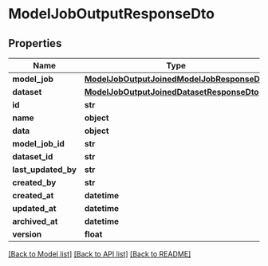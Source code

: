 # ModelJobOutputResponseDto

## Properties
Name | Type | Description | Notes
------------ | ------------- | ------------- | -------------
**model_job** | [**ModelJobOutputJoinedModelJobResponseDto**](ModelJobOutputJoinedModelJobResponseDto.md) |  | [optional] 
**dataset** | [**ModelJobOutputJoinedDatasetResponseDto**](ModelJobOutputJoinedDatasetResponseDto.md) |  | [optional] 
**id** | **str** |  | [optional] 
**name** | **object** |  | 
**data** | **object** |  | 
**model_job_id** | **str** |  | 
**dataset_id** | **str** |  | [optional] 
**last_updated_by** | **str** |  | [optional] 
**created_by** | **str** |  | [optional] 
**created_at** | **datetime** |  | [optional] 
**updated_at** | **datetime** |  | [optional] 
**archived_at** | **datetime** |  | [optional] 
**version** | **float** |  | [optional] 

[[Back to Model list]](../README.md#documentation-for-models) [[Back to API list]](../README.md#documentation-for-api-endpoints) [[Back to README]](../README.md)

